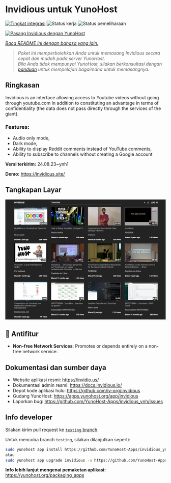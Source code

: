 <!--
N.B.: README ini dibuat secara otomatis oleh <https://github.com/YunoHost/apps/tree/master/tools/readme_generator>
Ini TIDAK boleh diedit dengan tangan.
-->

# Invidious untuk YunoHost

[![Tingkat integrasi](https://dash.yunohost.org/integration/invidious.svg)](https://ci-apps.yunohost.org/ci/apps/invidious/) ![Status kerja](https://ci-apps.yunohost.org/ci/badges/invidious.status.svg) ![Status pemeliharaan](https://ci-apps.yunohost.org/ci/badges/invidious.maintain.svg)

[![Pasang Invidious dengan YunoHost](https://install-app.yunohost.org/install-with-yunohost.svg)](https://install-app.yunohost.org/?app=invidious)

*[Baca README ini dengan bahasa yang lain.](./ALL_README.md)*

> *Paket ini memperbolehkan Anda untuk memasang Invidious secara cepat dan mudah pada server YunoHost.*  
> *Bila Anda tidak mempunyai YunoHost, silakan berkonsultasi dengan [panduan](https://yunohost.org/install) untuk mempelajari bagaimana untuk memasangnya.*

## Ringkasan

Invidious is an interface allowing access to Youtube videos without going through youtube.com
In addition to constituting an advantage in terms of confidentiality (the data does not pass directly through the services of the giant).

### Features:

- Audio only mode,
- Dark mode,
- Ability to display Reddit comments instead of YouTube comments,
- Ability to subscribe to channels without creating a Google account 


**Versi terkirim:** 24.08.23~ynh1

**Demo:** <https://invidious.site/>

## Tangkapan Layar

![Tangkapan Layar pada Invidious](./doc/screenshots/screenshot.png)

## :red_circle: Antifitur

- **Non-free Network Services**: Promotes or depends entirely on a non-free network service.

## Dokumentasi dan sumber daya

- Website aplikasi resmi: <https://invidio.us/>
- Dokumentasi admin resmi: <https://docs.invidious.io/>
- Depot kode aplikasi hulu: <https://github.com/iv-org/invidious>
- Gudang YunoHost: <https://apps.yunohost.org/app/invidious>
- Laporkan bug: <https://github.com/YunoHost-Apps/invidious_ynh/issues>

## Info developer

Silakan kirim pull request ke [`testing` branch](https://github.com/YunoHost-Apps/invidious_ynh/tree/testing).

Untuk mencoba branch `testing`, silakan dilanjutkan seperti:

```bash
sudo yunohost app install https://github.com/YunoHost-Apps/invidious_ynh/tree/testing --debug
atau
sudo yunohost app upgrade invidious -u https://github.com/YunoHost-Apps/invidious_ynh/tree/testing --debug
```

**Info lebih lanjut mengenai pemaketan aplikasi:** <https://yunohost.org/packaging_apps>
